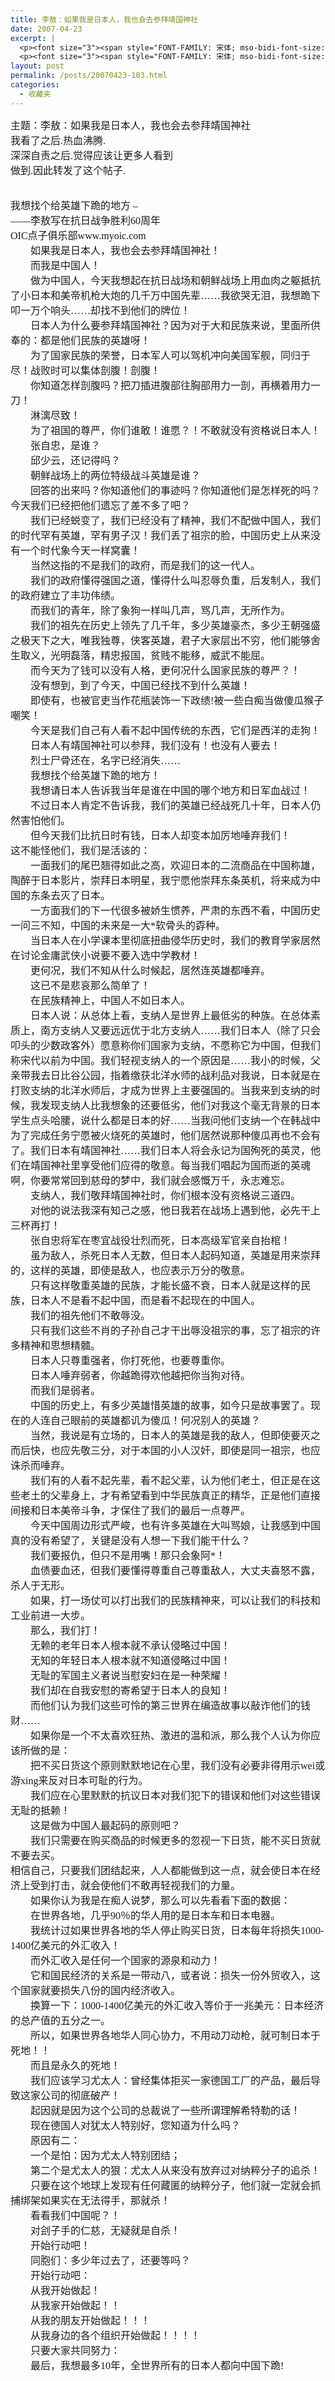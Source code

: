 ```yaml
---
title: 李敖：如果我是日本人，我也会去参拜靖国神社
date: 2007-04-23
excerpt: |
  <p><font size="3"><span style="FONT-FAMILY: 宋体; mso-bidi-font-size: 10.5pt; mso-ascii-font-family: 'Times New Roman'; mso-hansi-font-family: 'Times New Roman'">主题：李敖：如果我是日本人，我也会去参拜靖国神社</span></font></p>
  <p><font size="3"><span style="FONT-FAMILY: 宋体; mso-bidi-font-size: 10.5pt; mso-ascii-font-family: 'Times New Roman'; mso-hansi-font-family: 'Times New Roman'">我看了之后</span><span lang="EN-US" style="mso-bidi-font-size: 10.5pt"><font face="Times New Roman">.</font></span><span style="FONT-FAMILY: 宋体; mso-bidi-font-size: 10.5pt; mso-ascii-font-family: 'Times New Roman'; mso-hansi-font-family: 'Times New Roman'">热血沸腾</span></font><font size="3"><span lang="EN-US" style="mso-bidi-font-size: 10.5pt"><font face="Times New Roman">. <br /></font></span><span style="FONT-FAMILY: 宋体; mso-bidi-font-size: 10.5pt; mso-ascii-font-family: 'Times New Roman'; mso-hansi-font-family: 'Times New Roman'">深深自责之后</span><span lang="EN-US" style="mso-bidi-font-size: 10.5pt"><font face="Times New Roman">.</font></span><span style="FONT-FAMILY: 宋体; mso-bidi-font-size: 10.5pt; mso-ascii-font-family: 'Times New Roman'; mso-hansi-font-family: 'Times New Roman'">觉得应该让更多人看到</span></font><font size="3"><span lang="EN-US" style="mso-bidi-font-size: 10.5pt"><font face="Times New Roman"> <br /></font></span><span style="FONT-FAMILY: 宋体; mso-bidi-font-size: 10.5pt; mso-ascii-font-family: 'Times New Roman'; mso-hansi-font-family: 'Times New Roman'">做到</span><span lang="EN-US" style="mso-bidi-font-size: 10.5pt"><font face="Times New Roman">.</font></span><span style="FONT-FAMILY: 宋体; mso-bidi-font-size: 10.5pt; mso-ascii-font-family: 'Times New Roman'; mso-hansi-font-family: 'Times New Roman'">因此转发了这个帖子</span></font><span lang="EN-US" style="mso-bidi-font-size: 10.5pt"><font face="Times New Roman" size="3">.&nbsp;<br />&nbsp; </font></span></p>
layout: post
permalink: /posts/20070423-103.html
categories:
  - 收藏夹
---
```

<p class="MsoNormal" style="MARGIN: 0cm 0cm 0pt">
  <font size="3"><span style="FONT-FAMILY: 宋体; mso-bidi-font-size: 10.5pt; mso-ascii-font-family: 'Times New Roman'; mso-hansi-font-family: 'Times New Roman'">主题：李敖：如果我是日本人，我也会去参拜靖国神社</span></font>
</p>

<p class="MsoNormal" style="MARGIN: 0cm 0cm 0pt">
  <font size="3"><span style="FONT-FAMILY: 宋体; mso-bidi-font-size: 10.5pt; mso-ascii-font-family: 'Times New Roman'; mso-hansi-font-family: 'Times New Roman'">我看了之后</span><span lang="EN-US" style="mso-bidi-font-size: 10.5pt"><font face="Times New Roman">.</font></span><span style="FONT-FAMILY: 宋体; mso-bidi-font-size: 10.5pt; mso-ascii-font-family: 'Times New Roman'; mso-hansi-font-family: 'Times New Roman'">热血沸腾</span></font><font size="3"><span lang="EN-US" style="mso-bidi-font-size: 10.5pt"><font face="Times New Roman">. <br /></font></span><span style="FONT-FAMILY: 宋体; mso-bidi-font-size: 10.5pt; mso-ascii-font-family: 'Times New Roman'; mso-hansi-font-family: 'Times New Roman'">深深自责之后</span><span lang="EN-US" style="mso-bidi-font-size: 10.5pt"><font face="Times New Roman">.</font></span><span style="FONT-FAMILY: 宋体; mso-bidi-font-size: 10.5pt; mso-ascii-font-family: 'Times New Roman'; mso-hansi-font-family: 'Times New Roman'">觉得应该让更多人看到</span></font><font size="3"><span lang="EN-US" style="mso-bidi-font-size: 10.5pt"><font face="Times New Roman"> <br /></font></span><span style="FONT-FAMILY: 宋体; mso-bidi-font-size: 10.5pt; mso-ascii-font-family: 'Times New Roman'; mso-hansi-font-family: 'Times New Roman'">做到</span><span lang="EN-US" style="mso-bidi-font-size: 10.5pt"><font face="Times New Roman">.</font></span><span style="FONT-FAMILY: 宋体; mso-bidi-font-size: 10.5pt; mso-ascii-font-family: 'Times New Roman'; mso-hansi-font-family: 'Times New Roman'">因此转发了这个帖子</span></font><font size="3"><span lang="EN-US" style="mso-bidi-font-size: 10.5pt"><font face="Times New Roman">. <br />&nbsp; </p> <p>
    </font></span><span style="FONT-FAMILY: 宋体; mso-bidi-font-size: 10.5pt; mso-ascii-font-family: 'Times New Roman'; mso-hansi-font-family: 'Times New Roman'">我想找个给英雄下跪的地方</span></font><font size="3"><span lang="EN-US" style="mso-bidi-font-size: 10.5pt"><font face="Times New Roman"> &#8211; <br />&mdash;&mdash;</font></span><span style="FONT-FAMILY: 宋体; mso-bidi-font-size: 10.5pt; mso-ascii-font-family: 'Times New Roman'; mso-hansi-font-family: 'Times New Roman'">李敖写在抗日战争胜利</span><span lang="EN-US" style="mso-bidi-font-size: 10.5pt"><font face="Times New Roman">60</font></span><span style="FONT-FAMILY: 宋体; mso-bidi-font-size: 10.5pt; mso-ascii-font-family: 'Times New Roman'; mso-hansi-font-family: 'Times New Roman'">周年</span></font><font size="3"><span lang="EN-US" style="mso-bidi-font-size: 10.5pt"><font face="Times New Roman"> <br />OIC</font></span><span style="FONT-FAMILY: 宋体; mso-bidi-font-size: 10.5pt; mso-ascii-font-family: 'Times New Roman'; mso-hansi-font-family: 'Times New Roman'">点子俱乐部</span></font><font size="3"><span lang="EN-US" style="mso-bidi-font-size: 10.5pt"><font face="Times New Roman">www.myoic.com <br /></font></span><span style="FONT-FAMILY: 宋体; mso-bidi-font-size: 10.5pt; mso-ascii-font-family: 'Times New Roman'; mso-hansi-font-family: 'Times New Roman'">　　如果我是日本人，我也会去参拜靖国神社！</span></font><font size="3"><span lang="EN-US" style="mso-bidi-font-size: 10.5pt"><font face="Times New Roman"> <br /></font></span><span style="FONT-FAMILY: 宋体; mso-bidi-font-size: 10.5pt; mso-ascii-font-family: 'Times New Roman'; mso-hansi-font-family: 'Times New Roman'">　　而我是中国人！</span></font><font size="3"><span lang="EN-US" style="mso-bidi-font-size: 10.5pt"><font face="Times New Roman"> <br /></font></span><span style="FONT-FAMILY: 宋体; mso-bidi-font-size: 10.5pt; mso-ascii-font-family: 'Times New Roman'; mso-hansi-font-family: 'Times New Roman'">　　做为中国人，今天我想起在抗日战场和朝鲜战场上用血肉之躯抵抗了小日本和美帝机枪大炮的几千万中国先辈</span><span lang="EN-US" style="mso-bidi-font-size: 10.5pt"><font face="Times New Roman">&hellip;&hellip;</font></span><span style="FONT-FAMILY: 宋体; mso-bidi-font-size: 10.5pt; mso-ascii-font-family: 'Times New Roman'; mso-hansi-font-family: 'Times New Roman'">我欲哭无泪，我想跪下叩一万个响头</span><span lang="EN-US" style="mso-bidi-font-size: 10.5pt"><font face="Times New Roman">&hellip;&hellip;</font></span><span style="FONT-FAMILY: 宋体; mso-bidi-font-size: 10.5pt; mso-ascii-font-family: 'Times New Roman'; mso-hansi-font-family: 'Times New Roman'">却找不到他们的牌位！　　</span></font><font size="3"><span lang="EN-US" style="mso-bidi-font-size: 10.5pt"><font face="Times New Roman"> <br /></font></span><span style="FONT-FAMILY: 宋体; mso-bidi-font-size: 10.5pt; mso-ascii-font-family: 'Times New Roman'; mso-hansi-font-family: 'Times New Roman'">　　日本人为什么要参拜靖国神社？因为对于大和民族来说，里面所供奉的：都是他们民族的英雄呀！</span></font><font size="3"><span lang="EN-US" style="mso-bidi-font-size: 10.5pt"><font face="Times New Roman"> <br /></font></span><span style="FONT-FAMILY: 宋体; mso-bidi-font-size: 10.5pt; mso-ascii-font-family: 'Times New Roman'; mso-hansi-font-family: 'Times New Roman'">　　为了国家民族的荣誉，日本军人可以驾机冲向美国军舰，同归于尽！战败时可以集体剖腹！剖腹！</span></font><font size="3"><span lang="EN-US" style="mso-bidi-font-size: 10.5pt"><font face="Times New Roman"> <br /></font></span><span style="FONT-FAMILY: 宋体; mso-bidi-font-size: 10.5pt; mso-ascii-font-family: 'Times New Roman'; mso-hansi-font-family: 'Times New Roman'">　　你知道怎样剖腹吗？把刀插进腹部往胸部用力一剖，再横着用力一刀！</span></font><font size="3"><span lang="EN-US" style="mso-bidi-font-size: 10.5pt"><font face="Times New Roman"> <br /></font></span><span style="FONT-FAMILY: 宋体; mso-bidi-font-size: 10.5pt; mso-ascii-font-family: 'Times New Roman'; mso-hansi-font-family: 'Times New Roman'">　　淋漓尽致！</span></font><font size="3"><span lang="EN-US" style="mso-bidi-font-size: 10.5pt"><font face="Times New Roman"> <br /></font></span><span style="FONT-FAMILY: 宋体; mso-bidi-font-size: 10.5pt; mso-ascii-font-family: 'Times New Roman'; mso-hansi-font-family: 'Times New Roman'">　　为了祖国的尊严，你们谁敢！谁愿？！不敢就没有资格说日本人！</span></font><font size="3"><span lang="EN-US" style="mso-bidi-font-size: 10.5pt"><font face="Times New Roman"> <br /></font></span><span style="FONT-FAMILY: 宋体; mso-bidi-font-size: 10.5pt; mso-ascii-font-family: 'Times New Roman'; mso-hansi-font-family: 'Times New Roman'">　　张自忠，是谁？</span></font><font size="3"><span lang="EN-US" style="mso-bidi-font-size: 10.5pt"><font face="Times New Roman"> <br /></font></span><span style="FONT-FAMILY: 宋体; mso-bidi-font-size: 10.5pt; mso-ascii-font-family: 'Times New Roman'; mso-hansi-font-family: 'Times New Roman'">　　邱少云，还记得吗？</span></font><font size="3"><span lang="EN-US" style="mso-bidi-font-size: 10.5pt"><font face="Times New Roman"> <br /></font></span><span style="FONT-FAMILY: 宋体; mso-bidi-font-size: 10.5pt; mso-ascii-font-family: 'Times New Roman'; mso-hansi-font-family: 'Times New Roman'">　　朝鲜战场上的两位特级战斗英雄是谁？</span></font><font size="3"><span lang="EN-US" style="mso-bidi-font-size: 10.5pt"><font face="Times New Roman"> <br /></font></span><span style="FONT-FAMILY: 宋体; mso-bidi-font-size: 10.5pt; mso-ascii-font-family: 'Times New Roman'; mso-hansi-font-family: 'Times New Roman'">　　回答的出来吗？你知道他们的事迹吗？你知道他们是怎样死的吗？今天我们已经把他们遗忘了差不多了吧？</span></font><font size="3"><span lang="EN-US" style="mso-bidi-font-size: 10.5pt"><font face="Times New Roman"> <br /></font></span><span style="FONT-FAMILY: 宋体; mso-bidi-font-size: 10.5pt; mso-ascii-font-family: 'Times New Roman'; mso-hansi-font-family: 'Times New Roman'">　　我们已经蜕变了，我们已经没有了精神，我们不配做中国人，我们的时代罕有英雄，罕有男子汉！我们丢了祖宗的脸，中国历史上从来没有一个时代象今天一样窝囊！</span></font><font size="3"><span lang="EN-US" style="mso-bidi-font-size: 10.5pt"><font face="Times New Roman"> <br /></font></span><span style="FONT-FAMILY: 宋体; mso-bidi-font-size: 10.5pt; mso-ascii-font-family: 'Times New Roman'; mso-hansi-font-family: 'Times New Roman'">　　当然这指的不是我们的政府，而是我们的这一代人。</span></font><font size="3"><span lang="EN-US" style="mso-bidi-font-size: 10.5pt"><font face="Times New Roman"> <br /></font></span><span style="FONT-FAMILY: 宋体; mso-bidi-font-size: 10.5pt; mso-ascii-font-family: 'Times New Roman'; mso-hansi-font-family: 'Times New Roman'">　　我们的政府懂得强国之道，懂得什么叫忍辱负重，后发制人，我们的政府建立了丰功伟绩。</span></font><font size="3"><span lang="EN-US" style="mso-bidi-font-size: 10.5pt"><font face="Times New Roman"> <br /></font></span><span style="FONT-FAMILY: 宋体; mso-bidi-font-size: 10.5pt; mso-ascii-font-family: 'Times New Roman'; mso-hansi-font-family: 'Times New Roman'">　　而我们的青年，除了象狗一样叫几声，骂几声，无所作为。</span></font><font size="3"><span lang="EN-US" style="mso-bidi-font-size: 10.5pt"><font face="Times New Roman"> <br /></font></span><span style="FONT-FAMILY: 宋体; mso-bidi-font-size: 10.5pt; mso-ascii-font-family: 'Times New Roman'; mso-hansi-font-family: 'Times New Roman'">　　我们的祖先在历史上领先了几千年，多少英雄豪杰，多少王朝强盛之极天下之大，唯我独尊，侠客英雄，君子大家层出不穷，他们能够舍生取义，光明磊落，精忠报国，贫贱不能移，威武不能屈。</span></font><font size="3"><span lang="EN-US" style="mso-bidi-font-size: 10.5pt"><font face="Times New Roman"> <br /></font></span><span style="FONT-FAMILY: 宋体; mso-bidi-font-size: 10.5pt; mso-ascii-font-family: 'Times New Roman'; mso-hansi-font-family: 'Times New Roman'">　　而今天为了钱可以没有人格，更何况什么国家民族的尊严？！</span></font><font size="3"><span lang="EN-US" style="mso-bidi-font-size: 10.5pt"><font face="Times New Roman"> <br /></font></span><span style="FONT-FAMILY: 宋体; mso-bidi-font-size: 10.5pt; mso-ascii-font-family: 'Times New Roman'; mso-hansi-font-family: 'Times New Roman'">　　没有想到，到了今天，中国已经找不到什么英雄！</span></font><font size="3"><span lang="EN-US" style="mso-bidi-font-size: 10.5pt"><font face="Times New Roman"> <br /></font></span><span style="FONT-FAMILY: 宋体; mso-bidi-font-size: 10.5pt; mso-ascii-font-family: 'Times New Roman'; mso-hansi-font-family: 'Times New Roman'">　　即使有，也被官吏当作花瓶装饰一下政绩</span><span lang="EN-US" style="mso-bidi-font-size: 10.5pt"><font face="Times New Roman">!</font></span><span style="FONT-FAMILY: 宋体; mso-bidi-font-size: 10.5pt; mso-ascii-font-family: 'Times New Roman'; mso-hansi-font-family: 'Times New Roman'">被一些白痴当做傻瓜猴子嘲笑！</span></font><font size="3"><span lang="EN-US" style="mso-bidi-font-size: 10.5pt"><font face="Times New Roman"> <br /></font></span><span style="FONT-FAMILY: 宋体; mso-bidi-font-size: 10.5pt; mso-ascii-font-family: 'Times New Roman'; mso-hansi-font-family: 'Times New Roman'">　　今天是我们自己有人看不起中国传统的东西，它们是西洋的走狗！</span></font><font size="3"><span lang="EN-US" style="mso-bidi-font-size: 10.5pt"><font face="Times New Roman"> <br /></font></span><span style="FONT-FAMILY: 宋体; mso-bidi-font-size: 10.5pt; mso-ascii-font-family: 'Times New Roman'; mso-hansi-font-family: 'Times New Roman'">　　日本人有靖国神社可以参拜，我们没有！也没有人要去！</span></font><font size="3"><span lang="EN-US" style="mso-bidi-font-size: 10.5pt"><font face="Times New Roman"> <br /></font></span><span style="FONT-FAMILY: 宋体; mso-bidi-font-size: 10.5pt; mso-ascii-font-family: 'Times New Roman'; mso-hansi-font-family: 'Times New Roman'">　　烈士尸骨还在，名字已经消失</span></font><font size="3"><span lang="EN-US" style="mso-bidi-font-size: 10.5pt"><font face="Times New Roman">&hellip;&hellip; <br /></font></span><span style="FONT-FAMILY: 宋体; mso-bidi-font-size: 10.5pt; mso-ascii-font-family: 'Times New Roman'; mso-hansi-font-family: 'Times New Roman'">　　我想找个给英雄下跪的地方！</span></font><font size="3"><span lang="EN-US" style="mso-bidi-font-size: 10.5pt"><font face="Times New Roman"> <br /></font></span><span style="FONT-FAMILY: 宋体; mso-bidi-font-size: 10.5pt; mso-ascii-font-family: 'Times New Roman'; mso-hansi-font-family: 'Times New Roman'">　　我想请日本人告诉我当年是谁在中国的哪个地方和日军血战过！</span></font><font size="3"><span lang="EN-US" style="mso-bidi-font-size: 10.5pt"><font face="Times New Roman"> <br /></font></span><span style="FONT-FAMILY: 宋体; mso-bidi-font-size: 10.5pt; mso-ascii-font-family: 'Times New Roman'; mso-hansi-font-family: 'Times New Roman'">　　不过日本人肯定不告诉我，我们的英雄已经战死几十年，日本人仍然害怕他们。</span></font><font size="3"><span lang="EN-US" style="mso-bidi-font-size: 10.5pt"><font face="Times New Roman"> <br /></font></span><span style="FONT-FAMILY: 宋体; mso-bidi-font-size: 10.5pt; mso-ascii-font-family: 'Times New Roman'; mso-hansi-font-family: 'Times New Roman'">　　但今天我们比抗日时有钱，日本人却变本加厉地唾弃我们！</span></font><font size="3"><span lang="EN-US" style="mso-bidi-font-size: 10.5pt"><font face="Times New Roman"> <br /></font></span><span style="FONT-FAMILY: 宋体; mso-bidi-font-size: 10.5pt; mso-ascii-font-family: 'Times New Roman'; mso-hansi-font-family: 'Times New Roman'">这不能怪他们，我们是活该的：</span></font><font size="3"><span lang="EN-US" style="mso-bidi-font-size: 10.5pt"><font face="Times New Roman"> <br /></font></span><span style="FONT-FAMILY: 宋体; mso-bidi-font-size: 10.5pt; mso-ascii-font-family: 'Times New Roman'; mso-hansi-font-family: 'Times New Roman'">　　一面我们的尾巴翘得如此之高，欢迎日本的二流商品在中国称雄，陶醉于日本影片，崇拜日本明星，我宁愿他崇拜东条英机，将来成为中国的东条去灭了日本。</span></font><font size="3"><span lang="EN-US" style="mso-bidi-font-size: 10.5pt"><font face="Times New Roman"> <br /></font></span><span style="FONT-FAMILY: 宋体; mso-bidi-font-size: 10.5pt; mso-ascii-font-family: 'Times New Roman'; mso-hansi-font-family: 'Times New Roman'">　　一方面我们的下一代很多被娇生惯养，严肃的东西不看，中国历史一问三不知，中国的未来是一大</span><span lang="EN-US" style="mso-bidi-font-size: 10.5pt"><font face="Times New Roman">*</font></span><span style="FONT-FAMILY: 宋体; mso-bidi-font-size: 10.5pt; mso-ascii-font-family: 'Times New Roman'; mso-hansi-font-family: 'Times New Roman'">软骨头的孬种。</span></font><font size="3"><span lang="EN-US" style="mso-bidi-font-size: 10.5pt"><font face="Times New Roman"> <br /></font></span><span style="FONT-FAMILY: 宋体; mso-bidi-font-size: 10.5pt; mso-ascii-font-family: 'Times New Roman'; mso-hansi-font-family: 'Times New Roman'">　　当日本人在小学课本里彻底扭曲侵华历史时，我们的教育学家居然在讨论金庸武侠小说要不要入选中学教材！</span></font><font size="3"><span lang="EN-US" style="mso-bidi-font-size: 10.5pt"><font face="Times New Roman"> <br /></font></span><span style="FONT-FAMILY: 宋体; mso-bidi-font-size: 10.5pt; mso-ascii-font-family: 'Times New Roman'; mso-hansi-font-family: 'Times New Roman'">　　更何况，我们不知从什么时候起，居然连英雄都唾弃。</span></font><font size="3"><span lang="EN-US" style="mso-bidi-font-size: 10.5pt"><font face="Times New Roman"> <br /></font></span><span style="FONT-FAMILY: 宋体; mso-bidi-font-size: 10.5pt; mso-ascii-font-family: 'Times New Roman'; mso-hansi-font-family: 'Times New Roman'">　　这已不是悲哀那么简单了！</span></font><font size="3"><span lang="EN-US" style="mso-bidi-font-size: 10.5pt"><font face="Times New Roman"> <br /></font></span><span style="FONT-FAMILY: 宋体; mso-bidi-font-size: 10.5pt; mso-ascii-font-family: 'Times New Roman'; mso-hansi-font-family: 'Times New Roman'">　　在民族精神上，中国人不如日本人。</span></font><font size="3"><span lang="EN-US" style="mso-bidi-font-size: 10.5pt"><font face="Times New Roman"> <br /></font></span><span style="FONT-FAMILY: 宋体; mso-bidi-font-size: 10.5pt; mso-ascii-font-family: 'Times New Roman'; mso-hansi-font-family: 'Times New Roman'">　　日本人说：从总体上看，支纳人是世界上最低劣的种族。在总体素质上，南方支纳人又要远远优于北方支纳人</span><span lang="EN-US" style="mso-bidi-font-size: 10.5pt"><font face="Times New Roman">&hellip;&hellip;</font></span><span style="FONT-FAMILY: 宋体; mso-bidi-font-size: 10.5pt; mso-ascii-font-family: 'Times New Roman'; mso-hansi-font-family: 'Times New Roman'">我们日本人（除了只会叩头的少数政客外）愿意称你们国家为支纳，不愿称它为中国，但我们称宋代以前为中国。我们轻视支纳人的一个原因是</span><span lang="EN-US" style="mso-bidi-font-size: 10.5pt"><font face="Times New Roman">&hellip;&hellip;</font></span><span style="FONT-FAMILY: 宋体; mso-bidi-font-size: 10.5pt; mso-ascii-font-family: 'Times New Roman'; mso-hansi-font-family: 'Times New Roman'">我小的时候，父亲带我去日比谷公园，指着缴获北洋水师的战利品对我说，日本就是在打败支纳的北洋水师后，才成为世界上主要强国的。当我来到支纳的时候，我发现支纳人比我想象的还要低劣，他们对我这个毫无背景的日本学生点头哈腰，说什么都是日本的好</span><span lang="EN-US" style="mso-bidi-font-size: 10.5pt"><font face="Times New Roman">&hellip;&hellip;</font></span><span style="FONT-FAMILY: 宋体; mso-bidi-font-size: 10.5pt; mso-ascii-font-family: 'Times New Roman'; mso-hansi-font-family: 'Times New Roman'">当我问他们支纳一个在韩战中为了完成任务宁愿被火烧死的英雄时，他们居然说那种傻瓜再也不会有了。我们日本有靖国神社</span><span lang="EN-US" style="mso-bidi-font-size: 10.5pt"><font face="Times New Roman">&hellip;&hellip;</font></span><span style="FONT-FAMILY: 宋体; mso-bidi-font-size: 10.5pt; mso-ascii-font-family: 'Times New Roman'; mso-hansi-font-family: 'Times New Roman'">我们日本人将会永记为国殉死的英灵，他们在靖国神社里享受他们应得的敬意。每当我们唱起为国而逝的英魂啊，你要常常回到慈母的梦中，我们就会感慨万千，永志难忘。</span></font><font size="3"><span lang="EN-US" style="mso-bidi-font-size: 10.5pt"><font face="Times New Roman"> <br /></font></span><span style="FONT-FAMILY: 宋体; mso-bidi-font-size: 10.5pt; mso-ascii-font-family: 'Times New Roman'; mso-hansi-font-family: 'Times New Roman'">　　支纳人，我们敬拜靖国神社时，你们根本没有资格说三道四。</span></font><font size="3"><span lang="EN-US" style="mso-bidi-font-size: 10.5pt"><font face="Times New Roman"> <br /></font></span><span style="FONT-FAMILY: 宋体; mso-bidi-font-size: 10.5pt; mso-ascii-font-family: 'Times New Roman'; mso-hansi-font-family: 'Times New Roman'">　　对他的说法我深有知己之感，他日我若在战场上遇到他，必先干上三杯再打！</span></font><font size="3"><span lang="EN-US" style="mso-bidi-font-size: 10.5pt"><font face="Times New Roman"> <br /></font></span><span style="FONT-FAMILY: 宋体; mso-bidi-font-size: 10.5pt; mso-ascii-font-family: 'Times New Roman'; mso-hansi-font-family: 'Times New Roman'">　　张自忠将军在枣宜战役壮烈而死，日本高级军官亲自抬棺！</span></font><font size="3"><span lang="EN-US" style="mso-bidi-font-size: 10.5pt"><font face="Times New Roman"> <br /></font></span><span style="FONT-FAMILY: 宋体; mso-bidi-font-size: 10.5pt; mso-ascii-font-family: 'Times New Roman'; mso-hansi-font-family: 'Times New Roman'">　　虽为敌人，杀死日本人无数，但日本人起码知道，英雄是用来崇拜的，这样的英雄，即使是敌人，也应表示万分的敬意。</span></font><font size="3"><span lang="EN-US" style="mso-bidi-font-size: 10.5pt"><font face="Times New Roman"> <br /></font></span><span style="FONT-FAMILY: 宋体; mso-bidi-font-size: 10.5pt; mso-ascii-font-family: 'Times New Roman'; mso-hansi-font-family: 'Times New Roman'">　　只有这样敬重英雄的民族，才能长盛不衰，日本人就是这样的民族，日本人不是看不起中国，而是看不起现在的中国人。</span></font><font size="3"><span lang="EN-US" style="mso-bidi-font-size: 10.5pt"><font face="Times New Roman"> <br /></font></span><span style="FONT-FAMILY: 宋体; mso-bidi-font-size: 10.5pt; mso-ascii-font-family: 'Times New Roman'; mso-hansi-font-family: 'Times New Roman'">　　我们的祖先他们不敢辱没。</span></font><font size="3"><span lang="EN-US" style="mso-bidi-font-size: 10.5pt"><font face="Times New Roman"> <br /></font></span><span style="FONT-FAMILY: 宋体; mso-bidi-font-size: 10.5pt; mso-ascii-font-family: 'Times New Roman'; mso-hansi-font-family: 'Times New Roman'">　　只有我们这些不肖的子孙自己才干出辱没祖宗的事，忘了祖宗的许多精神和思想精髓。</span></font><font size="3"><span lang="EN-US" style="mso-bidi-font-size: 10.5pt"><font face="Times New Roman"> <br /></font></span><span style="FONT-FAMILY: 宋体; mso-bidi-font-size: 10.5pt; mso-ascii-font-family: 'Times New Roman'; mso-hansi-font-family: 'Times New Roman'">　　日本人只尊重强者，你打死他，也要尊重你。</span></font><font size="3"><span lang="EN-US" style="mso-bidi-font-size: 10.5pt"><font face="Times New Roman"> <br /></font></span><span style="FONT-FAMILY: 宋体; mso-bidi-font-size: 10.5pt; mso-ascii-font-family: 'Times New Roman'; mso-hansi-font-family: 'Times New Roman'">　　日本人唾弃弱者，你越跪得欢他越把你当狗对待。</span></font><font size="3"><span lang="EN-US" style="mso-bidi-font-size: 10.5pt"><font face="Times New Roman"> <br /></font></span><span style="FONT-FAMILY: 宋体; mso-bidi-font-size: 10.5pt; mso-ascii-font-family: 'Times New Roman'; mso-hansi-font-family: 'Times New Roman'">　　而我们是弱者。</span></font><font size="3"><span lang="EN-US" style="mso-bidi-font-size: 10.5pt"><font face="Times New Roman"> <br /></font></span><span style="FONT-FAMILY: 宋体; mso-bidi-font-size: 10.5pt; mso-ascii-font-family: 'Times New Roman'; mso-hansi-font-family: 'Times New Roman'">　　中国的历史上，有多少英雄惜英雄的故事，如今只是故事罢了。现在的人连自己眼前的英雄都讥为傻瓜！何况别人的英雄？</span></font><font size="3"><span lang="EN-US" style="mso-bidi-font-size: 10.5pt"><font face="Times New Roman"> <br /></font></span><span style="FONT-FAMILY: 宋体; mso-bidi-font-size: 10.5pt; mso-ascii-font-family: 'Times New Roman'; mso-hansi-font-family: 'Times New Roman'">　　当然，我说是有立场的，日本人的英雄是我的敌人，但即使要灭之而后快，也应先敬三分，对于本国的小人汉奸，即使是同一祖宗，也应诛杀而唾弃。</span></font><font size="3"><span lang="EN-US" style="mso-bidi-font-size: 10.5pt"><font face="Times New Roman"> <br /></font></span><span style="FONT-FAMILY: 宋体; mso-bidi-font-size: 10.5pt; mso-ascii-font-family: 'Times New Roman'; mso-hansi-font-family: 'Times New Roman'">　　我们有的人看不起先辈，看不起父辈，认为他们老土，但正是在这些老土的父辈身上，才有希望看到中华民族真正的精华，正是他们直接间接和日本美帝斗争，才保住了我们的最后一点尊严。</span></font><font size="3"><span lang="EN-US" style="mso-bidi-font-size: 10.5pt"><font face="Times New Roman"> <br /></font></span><span style="FONT-FAMILY: 宋体; mso-bidi-font-size: 10.5pt; mso-ascii-font-family: 'Times New Roman'; mso-hansi-font-family: 'Times New Roman'">　　今天中国周边形式严峻，也有许多英雄在大叫骂娘，让我感到中国真的没有希望了，关键是没有人想一下我们能干什么？</span></font><font size="3"><span lang="EN-US" style="mso-bidi-font-size: 10.5pt"><font face="Times New Roman"> <br /></font></span><span style="FONT-FAMILY: 宋体; mso-bidi-font-size: 10.5pt; mso-ascii-font-family: 'Times New Roman'; mso-hansi-font-family: 'Times New Roman'">　　我们要报仇，但只不是用嘴！那只会象阿</span><span lang="EN-US" style="mso-bidi-font-size: 10.5pt"><font face="Times New Roman">*</font></span><span style="FONT-FAMILY: 宋体; mso-bidi-font-size: 10.5pt; mso-ascii-font-family: 'Times New Roman'; mso-hansi-font-family: 'Times New Roman'">！</span></font><font size="3"><span lang="EN-US" style="mso-bidi-font-size: 10.5pt"><font face="Times New Roman"> <br /></font></span><span style="FONT-FAMILY: 宋体; mso-bidi-font-size: 10.5pt; mso-ascii-font-family: 'Times New Roman'; mso-hansi-font-family: 'Times New Roman'">　　血债要血还，但我们要懂得尊重自己尊重敌人，大丈夫喜怒不露，杀人于无形。</span></font><font size="3"><span lang="EN-US" style="mso-bidi-font-size: 10.5pt"><font face="Times New Roman"> <br /></font></span><span style="FONT-FAMILY: 宋体; mso-bidi-font-size: 10.5pt; mso-ascii-font-family: 'Times New Roman'; mso-hansi-font-family: 'Times New Roman'">　　如果，打一场仗可以打出我们的民族精神来，可以让我们的科技和工业前进一大步。</span></font><font size="3"><span lang="EN-US" style="mso-bidi-font-size: 10.5pt"><font face="Times New Roman"> <br /></font></span><span style="FONT-FAMILY: 宋体; mso-bidi-font-size: 10.5pt; mso-ascii-font-family: 'Times New Roman'; mso-hansi-font-family: 'Times New Roman'">　　那么，我们打！</span></font><font size="3"><span lang="EN-US" style="mso-bidi-font-size: 10.5pt"><font face="Times New Roman"> <br /></font></span><span style="FONT-FAMILY: 宋体; mso-bidi-font-size: 10.5pt; mso-ascii-font-family: 'Times New Roman'; mso-hansi-font-family: 'Times New Roman'">　　无赖的老年日本人根本就不承认侵略过中国！</span></font><font size="3"><span lang="EN-US" style="mso-bidi-font-size: 10.5pt"><font face="Times New Roman"> <br /></font></span><span style="FONT-FAMILY: 宋体; mso-bidi-font-size: 10.5pt; mso-ascii-font-family: 'Times New Roman'; mso-hansi-font-family: 'Times New Roman'">　　无知的年轻日本人根本就不知道侵略过中国！</span></font><font size="3"><span lang="EN-US" style="mso-bidi-font-size: 10.5pt"><font face="Times New Roman"> <br /></font></span><span style="FONT-FAMILY: 宋体; mso-bidi-font-size: 10.5pt; mso-ascii-font-family: 'Times New Roman'; mso-hansi-font-family: 'Times New Roman'">　　无耻的军国主义者说当慰安妇在是一种荣耀！</span></font><font size="3"><span lang="EN-US" style="mso-bidi-font-size: 10.5pt"><font face="Times New Roman"> <br /></font></span><span style="FONT-FAMILY: 宋体; mso-bidi-font-size: 10.5pt; mso-ascii-font-family: 'Times New Roman'; mso-hansi-font-family: 'Times New Roman'">　　我们却在自我安慰的寄希望于日本人的良知！</span></font><font size="3"><span lang="EN-US" style="mso-bidi-font-size: 10.5pt"><font face="Times New Roman"> <br /></font></span><span style="FONT-FAMILY: 宋体; mso-bidi-font-size: 10.5pt; mso-ascii-font-family: 'Times New Roman'; mso-hansi-font-family: 'Times New Roman'">　　而他们认为我们这些可怜的第三世界在编造故事以敲诈他们的钱财</span></font><font size="3"><span lang="EN-US" style="mso-bidi-font-size: 10.5pt"><font face="Times New Roman">&hellip;&hellip; <br /></font></span><span style="FONT-FAMILY: 宋体; mso-bidi-font-size: 10.5pt; mso-ascii-font-family: 'Times New Roman'; mso-hansi-font-family: 'Times New Roman'">　　如果你是一个不太喜欢狂热、激进的温和派，那么我个人认为你应该所做的是：</span></font><font size="3"><span lang="EN-US" style="mso-bidi-font-size: 10.5pt"><font face="Times New Roman"> <br /></font></span><span style="FONT-FAMILY: 宋体; mso-bidi-font-size: 10.5pt; mso-ascii-font-family: 'Times New Roman'; mso-hansi-font-family: 'Times New Roman'">　　把不买日货这个原则默默地记在心里，我们没有必要非得用示</span><span lang="EN-US" style="mso-bidi-font-size: 10.5pt"><font face="Times New Roman">wei</font></span><span style="FONT-FAMILY: 宋体; mso-bidi-font-size: 10.5pt; mso-ascii-font-family: 'Times New Roman'; mso-hansi-font-family: 'Times New Roman'">或游</span><span lang="EN-US" style="mso-bidi-font-size: 10.5pt"><font face="Times New Roman">xing</font></span><span style="FONT-FAMILY: 宋体; mso-bidi-font-size: 10.5pt; mso-ascii-font-family: 'Times New Roman'; mso-hansi-font-family: 'Times New Roman'">来反对日本可耻的行为。</span></font><font size="3"><span lang="EN-US" style="mso-bidi-font-size: 10.5pt"><font face="Times New Roman"> <br /></font></span><span style="FONT-FAMILY: 宋体; mso-bidi-font-size: 10.5pt; mso-ascii-font-family: 'Times New Roman'; mso-hansi-font-family: 'Times New Roman'">　　我们应在心里默默的抗议日本对我们犯下的错误和他们对这些错误无耻的抵赖！</span></font><font size="3"><span lang="EN-US" style="mso-bidi-font-size: 10.5pt"><font face="Times New Roman"> <br /></font></span><span style="FONT-FAMILY: 宋体; mso-bidi-font-size: 10.5pt; mso-ascii-font-family: 'Times New Roman'; mso-hansi-font-family: 'Times New Roman'">　　这是做为中国人最起码的原则吧？</span></font><font size="3"><span lang="EN-US" style="mso-bidi-font-size: 10.5pt"><font face="Times New Roman"> <br /></font></span><span style="FONT-FAMILY: 宋体; mso-bidi-font-size: 10.5pt; mso-ascii-font-family: 'Times New Roman'; mso-hansi-font-family: 'Times New Roman'">　　我们只需要在购买商品的时候更多的忽视一下日货，能不买日货就不要去买。</span></font><font size="3"><span lang="EN-US" style="mso-bidi-font-size: 10.5pt"><font face="Times New Roman"> <br /></font></span><span style="FONT-FAMILY: 宋体; mso-bidi-font-size: 10.5pt; mso-ascii-font-family: 'Times New Roman'; mso-hansi-font-family: 'Times New Roman'">相信自己，只要我们团结起来，人人都能做到这一点，就会使日本在经济上受到打击，就会使他们不敢再轻视我们的力量。</span></font><font size="3"><span lang="EN-US" style="mso-bidi-font-size: 10.5pt"><font face="Times New Roman"> <br /></font></span><span style="FONT-FAMILY: 宋体; mso-bidi-font-size: 10.5pt; mso-ascii-font-family: 'Times New Roman'; mso-hansi-font-family: 'Times New Roman'">　　如果你认为我是在痴人说梦，那么可以先看看下面的数据：</span></font><font size="3"><span lang="EN-US" style="mso-bidi-font-size: 10.5pt"><font face="Times New Roman"> <br /></font></span><span style="FONT-FAMILY: 宋体; mso-bidi-font-size: 10.5pt; mso-ascii-font-family: 'Times New Roman'; mso-hansi-font-family: 'Times New Roman'">　　在世界各地，几乎</span><span lang="EN-US" style="mso-bidi-font-size: 10.5pt"><font face="Times New Roman">90</font></span><span style="FONT-FAMILY: 宋体; mso-bidi-font-size: 10.5pt; mso-ascii-font-family: 'Times New Roman'; mso-hansi-font-family: 'Times New Roman'">％的华人用的是日本车和日本电器。</span></font><font size="3"><span lang="EN-US" style="mso-bidi-font-size: 10.5pt"><font face="Times New Roman"> <br /></font></span><span style="FONT-FAMILY: 宋体; mso-bidi-font-size: 10.5pt; mso-ascii-font-family: 'Times New Roman'; mso-hansi-font-family: 'Times New Roman'">　　我统计过如果世界各地的华人停止购买日货，日本每年将损失</span><span lang="EN-US" style="mso-bidi-font-size: 10.5pt"><font face="Times New Roman">1000-1400</font></span><span style="FONT-FAMILY: 宋体; mso-bidi-font-size: 10.5pt; mso-ascii-font-family: 'Times New Roman'; mso-hansi-font-family: 'Times New Roman'">亿美元的外汇收入！</span></font><font size="3"><span lang="EN-US" style="mso-bidi-font-size: 10.5pt"><font face="Times New Roman"> <br /></font></span><span style="FONT-FAMILY: 宋体; mso-bidi-font-size: 10.5pt; mso-ascii-font-family: 'Times New Roman'; mso-hansi-font-family: 'Times New Roman'">　　而外汇收入是任何一个国家的源泉和动力！</span></font><font size="3"><span lang="EN-US" style="mso-bidi-font-size: 10.5pt"><font face="Times New Roman"> <br /></font></span><span style="FONT-FAMILY: 宋体; mso-bidi-font-size: 10.5pt; mso-ascii-font-family: 'Times New Roman'; mso-hansi-font-family: 'Times New Roman'">　　它和国民经济的关系是一带动八，或者说：损失一份外贸收入，这个国家就要损失八份的国内经济收入。</span></font><font size="3"><span lang="EN-US" style="mso-bidi-font-size: 10.5pt"><font face="Times New Roman"> <br /></font></span><span style="FONT-FAMILY: 宋体; mso-bidi-font-size: 10.5pt; mso-ascii-font-family: 'Times New Roman'; mso-hansi-font-family: 'Times New Roman'">　　换算一下：</span><span lang="EN-US" style="mso-bidi-font-size: 10.5pt"><font face="Times New Roman">1000-1400</font></span><span style="FONT-FAMILY: 宋体; mso-bidi-font-size: 10.5pt; mso-ascii-font-family: 'Times New Roman'; mso-hansi-font-family: 'Times New Roman'">亿美元的外汇收入等价于一兆美元：日本经济的总产值的五分之一。</span></font><font size="3"><span lang="EN-US" style="mso-bidi-font-size: 10.5pt"><font face="Times New Roman"> <br /></font></span><span style="FONT-FAMILY: 宋体; mso-bidi-font-size: 10.5pt; mso-ascii-font-family: 'Times New Roman'; mso-hansi-font-family: 'Times New Roman'">　　所以，如果世界各地华人同心协力，不用动刀动枪，就可制日本于死地！！</span></font><font size="3"><span lang="EN-US" style="mso-bidi-font-size: 10.5pt"><font face="Times New Roman"> <br /></font></span><span style="FONT-FAMILY: 宋体; mso-bidi-font-size: 10.5pt; mso-ascii-font-family: 'Times New Roman'; mso-hansi-font-family: 'Times New Roman'">　　而且是永久的死地！</span></font><font size="3"><span lang="EN-US" style="mso-bidi-font-size: 10.5pt"><font face="Times New Roman"> <br /></font></span><span style="FONT-FAMILY: 宋体; mso-bidi-font-size: 10.5pt; mso-ascii-font-family: 'Times New Roman'; mso-hansi-font-family: 'Times New Roman'">　　我们应该学习尤太人：曾经集体拒买一家德国工厂的产品，最后导致这家公司的彻底破产！</span></font><font size="3"><span lang="EN-US" style="mso-bidi-font-size: 10.5pt"><font face="Times New Roman"> <br /></font></span><span style="FONT-FAMILY: 宋体; mso-bidi-font-size: 10.5pt; mso-ascii-font-family: 'Times New Roman'; mso-hansi-font-family: 'Times New Roman'">　　起因就是因为这个公司的总裁说了一些所谓理解希特勒的话！</span></font><font size="3"><span lang="EN-US" style="mso-bidi-font-size: 10.5pt"><font face="Times New Roman"> <br /></font></span><span style="FONT-FAMILY: 宋体; mso-bidi-font-size: 10.5pt; mso-ascii-font-family: 'Times New Roman'; mso-hansi-font-family: 'Times New Roman'">　　现在德国人对犹太人特别好，您知道为什么吗？</span></font><font size="3"><span lang="EN-US" style="mso-bidi-font-size: 10.5pt"><font face="Times New Roman"> <br /></font></span><span style="FONT-FAMILY: 宋体; mso-bidi-font-size: 10.5pt; mso-ascii-font-family: 'Times New Roman'; mso-hansi-font-family: 'Times New Roman'">　　原因有二：</span></font><font size="3"><span lang="EN-US" style="mso-bidi-font-size: 10.5pt"><font face="Times New Roman"> <br /></font></span><span style="FONT-FAMILY: 宋体; mso-bidi-font-size: 10.5pt; mso-ascii-font-family: 'Times New Roman'; mso-hansi-font-family: 'Times New Roman'">　　一个是怕：因为尤太人特别团结；</span></font><font size="3"><span lang="EN-US" style="mso-bidi-font-size: 10.5pt"><font face="Times New Roman"> <br /></font></span><span style="FONT-FAMILY: 宋体; mso-bidi-font-size: 10.5pt; mso-ascii-font-family: 'Times New Roman'; mso-hansi-font-family: 'Times New Roman'">　　第二个是尤太人的狠：尤太人从来没有放弃过对纳粹分子的追杀！</span></font><font size="3"><span lang="EN-US" style="mso-bidi-font-size: 10.5pt"><font face="Times New Roman"> <br /></font></span><span style="FONT-FAMILY: 宋体; mso-bidi-font-size: 10.5pt; mso-ascii-font-family: 'Times New Roman'; mso-hansi-font-family: 'Times New Roman'">　　只要在这个地球上发现有任何藏匿的纳粹分子，他们就一定就会抓捕绑架如果实在无法得手，那就杀！</span></font><font size="3"><span lang="EN-US" style="mso-bidi-font-size: 10.5pt"><font face="Times New Roman"> <br /></font></span><span style="FONT-FAMILY: 宋体; mso-bidi-font-size: 10.5pt; mso-ascii-font-family: 'Times New Roman'; mso-hansi-font-family: 'Times New Roman'">　　看看我们中国呢？！</span></font><font size="3"><span lang="EN-US" style="mso-bidi-font-size: 10.5pt"><font face="Times New Roman"> <br /></font></span><span style="FONT-FAMILY: 宋体; mso-bidi-font-size: 10.5pt; mso-ascii-font-family: 'Times New Roman'; mso-hansi-font-family: 'Times New Roman'">　　对刽子手的仁慈，无疑就是自杀！</span></font><font size="3"><span lang="EN-US" style="mso-bidi-font-size: 10.5pt"><font face="Times New Roman"> <br /></font></span><span style="FONT-FAMILY: 宋体; mso-bidi-font-size: 10.5pt; mso-ascii-font-family: 'Times New Roman'; mso-hansi-font-family: 'Times New Roman'">　　开始行动吧！</span></font><font size="3"><span lang="EN-US" style="mso-bidi-font-size: 10.5pt"><font face="Times New Roman"> <br /></font></span><span style="FONT-FAMILY: 宋体; mso-bidi-font-size: 10.5pt; mso-ascii-font-family: 'Times New Roman'; mso-hansi-font-family: 'Times New Roman'">　　同胞们：多少年过去了，还要等吗？</span></font><font size="3"><span lang="EN-US" style="mso-bidi-font-size: 10.5pt"><font face="Times New Roman"> <br /></font></span><span style="FONT-FAMILY: 宋体; mso-bidi-font-size: 10.5pt; mso-ascii-font-family: 'Times New Roman'; mso-hansi-font-family: 'Times New Roman'">　　开始行动吧：</span></font><font size="3"><span lang="EN-US" style="mso-bidi-font-size: 10.5pt"><font face="Times New Roman"> <br /></font></span><span style="FONT-FAMILY: 宋体; mso-bidi-font-size: 10.5pt; mso-ascii-font-family: 'Times New Roman'; mso-hansi-font-family: 'Times New Roman'">　　从我开始做起！</span></font><font size="3"><span lang="EN-US" style="mso-bidi-font-size: 10.5pt"><font face="Times New Roman"> <br /></font></span><span style="FONT-FAMILY: 宋体; mso-bidi-font-size: 10.5pt; mso-ascii-font-family: 'Times New Roman'; mso-hansi-font-family: 'Times New Roman'">　　从我家开始做起！！</span></font><font size="3"><span lang="EN-US" style="mso-bidi-font-size: 10.5pt"><font face="Times New Roman"> <br /></font></span><span style="FONT-FAMILY: 宋体; mso-bidi-font-size: 10.5pt; mso-ascii-font-family: 'Times New Roman'; mso-hansi-font-family: 'Times New Roman'">　　从我的朋友开始做起！！！</span></font><font size="3"><span lang="EN-US" style="mso-bidi-font-size: 10.5pt"><font face="Times New Roman"> <br /></font></span><span style="FONT-FAMILY: 宋体; mso-bidi-font-size: 10.5pt; mso-ascii-font-family: 'Times New Roman'; mso-hansi-font-family: 'Times New Roman'">　　从我身边的各个组织开始做起！！！！</span></font><font size="3"><span lang="EN-US" style="mso-bidi-font-size: 10.5pt"><font face="Times New Roman"> <br /></font></span><span style="FONT-FAMILY: 宋体; mso-bidi-font-size: 10.5pt; mso-ascii-font-family: 'Times New Roman'; mso-hansi-font-family: 'Times New Roman'">　　只要大家共同努力：</span></font><font size="3"><span lang="EN-US" style="mso-bidi-font-size: 10.5pt"><font face="Times New Roman"> <br /></font></span><span style="FONT-FAMILY: 宋体; mso-bidi-font-size: 10.5pt; mso-ascii-font-family: 'Times New Roman'; mso-hansi-font-family: 'Times New Roman'">　　最后，我想最多</span><span lang="EN-US" style="mso-bidi-font-size: 10.5pt"><font face="Times New Roman">10</font></span><span style="FONT-FAMILY: 宋体; mso-bidi-font-size: 10.5pt; mso-ascii-font-family: 'Times New Roman'; mso-hansi-font-family: 'Times New Roman'">年，全世界所有的日本人都向中国下跪</span><span lang="EN-US" style="mso-bidi-font-size: 10.5pt"><font face="Times New Roman">!</font></span></font>
  </p>